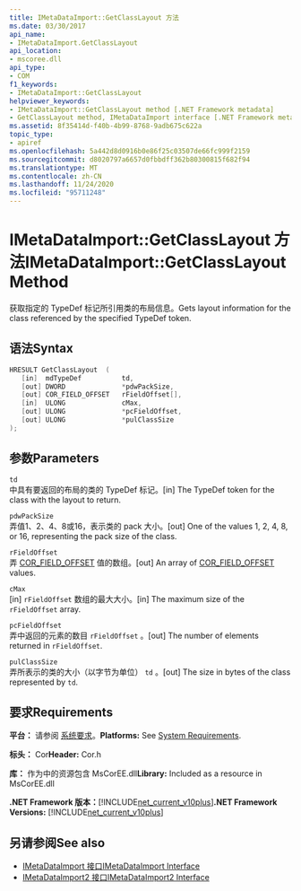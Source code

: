 ```yaml
---
title: IMetaDataImport::GetClassLayout 方法
ms.date: 03/30/2017
api_name:
- IMetaDataImport.GetClassLayout
api_location:
- mscoree.dll
api_type:
- COM
f1_keywords:
- IMetaDataImport::GetClassLayout
helpviewer_keywords:
- IMetaDataImport::GetClassLayout method [.NET Framework metadata]
- GetClassLayout method, IMetaDataImport interface [.NET Framework metadata]
ms.assetid: 8f35414d-f40b-4b99-8768-9adb675c622a
topic_type:
- apiref
ms.openlocfilehash: 5a442d8d0916b0e86f25c03507de66fc999f2159
ms.sourcegitcommit: d8020797a6657d0fbbdff362b80300815f682f94
ms.translationtype: MT
ms.contentlocale: zh-CN
ms.lasthandoff: 11/24/2020
ms.locfileid: "95711248"
---
```

# <a name="imetadataimportgetclasslayout-method"></a><span data-ttu-id="1a889-102">IMetaDataImport::GetClassLayout 方法</span><span class="sxs-lookup"><span data-stu-id="1a889-102">IMetaDataImport::GetClassLayout Method</span></span>

<span data-ttu-id="1a889-103">获取指定的 TypeDef 标记所引用类的布局信息。</span><span class="sxs-lookup"><span data-stu-id="1a889-103">Gets layout information for the class referenced by the specified TypeDef token.</span></span>  
  
## <a name="syntax"></a><span data-ttu-id="1a889-104">语法</span><span class="sxs-lookup"><span data-stu-id="1a889-104">Syntax</span></span>  
  
```cpp  
HRESULT GetClassLayout  (
   [in]  mdTypeDef          td,
   [out] DWORD              *pdwPackSize,  
   [out] COR_FIELD_OFFSET   rFieldOffset[],  
   [in]  ULONG              cMax,  
   [out] ULONG              *pcFieldOffset,  
   [out] ULONG              *pulClassSize  
);  
```  
  
## <a name="parameters"></a><span data-ttu-id="1a889-105">参数</span><span class="sxs-lookup"><span data-stu-id="1a889-105">Parameters</span></span>  

 `td`  
 <span data-ttu-id="1a889-106">中具有要返回的布局的类的 TypeDef 标记。</span><span class="sxs-lookup"><span data-stu-id="1a889-106">[in] The TypeDef token for the class with the layout to return.</span></span>  
  
 `pdwPackSize`  
 <span data-ttu-id="1a889-107">弄值1、2、4、8或16，表示类的 pack 大小。</span><span class="sxs-lookup"><span data-stu-id="1a889-107">[out] One of the values 1, 2, 4, 8, or 16, representing the pack size of the class.</span></span>  
  
 `rFieldOffset`  
 <span data-ttu-id="1a889-108">弄 [COR_FIELD_OFFSET](cor-field-offset-structure.md) 值的数组。</span><span class="sxs-lookup"><span data-stu-id="1a889-108">[out] An array of [COR_FIELD_OFFSET](cor-field-offset-structure.md) values.</span></span>  
  
 `cMax`  
 <span data-ttu-id="1a889-109">[in] `rFieldOffset` 数组的最大大小。</span><span class="sxs-lookup"><span data-stu-id="1a889-109">[in] The maximum size of the `rFieldOffset` array.</span></span>  
  
 `pcFieldOffset`  
 <span data-ttu-id="1a889-110">弄中返回的元素的数目 `rFieldOffset` 。</span><span class="sxs-lookup"><span data-stu-id="1a889-110">[out] The number of elements returned in `rFieldOffset`.</span></span>  
  
 `pulClassSize`  
 <span data-ttu-id="1a889-111">弄所表示的类的大小（以字节为单位） `td` 。</span><span class="sxs-lookup"><span data-stu-id="1a889-111">[out] The size in bytes of the class represented by `td`.</span></span>  
  
## <a name="requirements"></a><span data-ttu-id="1a889-112">要求</span><span class="sxs-lookup"><span data-stu-id="1a889-112">Requirements</span></span>  

 <span data-ttu-id="1a889-113">**平台：** 请参阅 [系统要求](../../get-started/system-requirements.md)。</span><span class="sxs-lookup"><span data-stu-id="1a889-113">**Platforms:** See [System Requirements](../../get-started/system-requirements.md).</span></span>  
  
 <span data-ttu-id="1a889-114">**标头：** Cor</span><span class="sxs-lookup"><span data-stu-id="1a889-114">**Header:** Cor.h</span></span>  
  
 <span data-ttu-id="1a889-115">**库：** 作为中的资源包含 MsCorEE.dll</span><span class="sxs-lookup"><span data-stu-id="1a889-115">**Library:** Included as a resource in MsCorEE.dll</span></span>  
  
 <span data-ttu-id="1a889-116">**.NET Framework 版本：**[!INCLUDE[net_current_v10plus](../../../../includes/net-current-v10plus-md.md)]</span><span class="sxs-lookup"><span data-stu-id="1a889-116">**.NET Framework Versions:** [!INCLUDE[net_current_v10plus](../../../../includes/net-current-v10plus-md.md)]</span></span>  
  
## <a name="see-also"></a><span data-ttu-id="1a889-117">另请参阅</span><span class="sxs-lookup"><span data-stu-id="1a889-117">See also</span></span>

- [<span data-ttu-id="1a889-118">IMetaDataImport 接口</span><span class="sxs-lookup"><span data-stu-id="1a889-118">IMetaDataImport Interface</span></span>](imetadataimport-interface.md)
- [<span data-ttu-id="1a889-119">IMetaDataImport2 接口</span><span class="sxs-lookup"><span data-stu-id="1a889-119">IMetaDataImport2 Interface</span></span>](imetadataimport2-interface.md)
